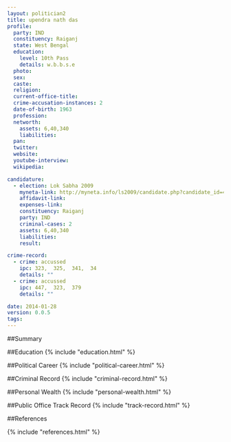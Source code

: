 ```yaml
---
layout: politician2
title: upendra nath das
profile: 
  party: IND
  constituency: Raiganj
  state: West Bengal
  education: 
    level: 10th Pass
    details: w.b.b.s.e
  photo: 
  sex: 
  caste: 
  religion: 
  current-office-title: 
  crime-accusation-instances: 2
  date-of-birth: 1963
  profession: 
  networth: 
    assets: 6,40,340
    liabilities: 
  pan: 
  twitter: 
  website: 
  youtube-interview: 
  wikipedia: 

candidature: 
  - election: Lok Sabha 2009
    myneta-link: http://myneta.info/ls2009/candidate.php?candidate_id=4808
    affidavit-link: 
    expenses-link: 
    constituency: Raiganj 
    party: IND
    criminal-cases: 2
    assets: 6,40,340
    liabilities: 
    result:  

crime-record: 
  - crime: accussed
    ipc: 323,  325,  341,  34
    details: "" 
  - crime: accussed
    ipc: 447,  323,  379
    details: "" 

date: 2014-01-28
version: 0.0.5
tags: 
---
```

##Summary


##Education
{% include "education.html" %}


##Political Career
{% include "political-career.html" %}


##Criminal Record
{% include "criminal-record.html" %}


##Personal Wealth
{% include "personal-wealth.html" %}


##Public Office Track Record
{% include "track-record.html" %}


##References


{% include "references.html" %}